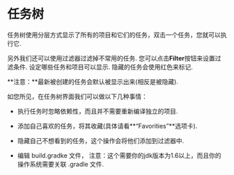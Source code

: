 # 任务树

任务树使用分层方式显示了所有的项目和它们的任务，双击一个任务，您就可以执行它.


另外我们还可以使用过滤器过滤掉不常用的任务. 您可以点击**Filter**按钮来设置过滤条件. 设定哪些任务和项目可以显示. 隐藏的任务会使用红色来标记.

**注意：**最新被创建的任务会默认被显示出来(相反是被隐藏).


如您所见，在任务树界面我们可以做以下几种事情：


* 执行任务时忽略依赖性，而且并不需要重新编译独立的项目.

* 添加自己喜欢的任务，将其收藏(具体请看**“Favorities”**选项卡).


* 隐藏自己不想看到的任务，这个操作会将他们添加到过滤器中.


* 编辑 build.gradke 文件，
  注意：这个需要你的jdk版本为1.6以上，而且你的操作系统需要关联 .gradle 文件.



